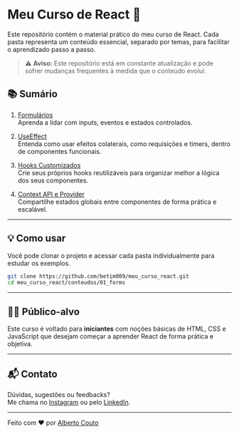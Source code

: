 # Meu Curso de React 🚀

Este repositório contém o material prático do meu curso de React. Cada pasta representa um conteúdo essencial, separado por temas, para facilitar o aprendizado passo a passo.

> ⚠️ **Aviso:** Este repositório está em constante atualização e pode sofrer mudanças frequentes à medida que o conteúdo evolui.

## 📚 Sumário

1. [Formulários](https://github.com/betim009/meu_curso_react/tree/main/conteudos/01_forms)  
   Aprenda a lidar com inputs, eventos e estados controlados.

2. [UseEffect](https://github.com/betim009/meu_curso_react/tree/main/conteudos/02_useEffects)  
   Entenda como usar efeitos colaterais, como requisições e timers, dentro de componentes funcionais.

3. [Hooks Customizados](https://github.com/betim009/meu_curso_react/tree/main/conteudos/03_customHooks)  
   Crie seus próprios hooks reutilizáveis para organizar melhor a lógica dos seus componentes.

4. [Context API e Provider](https://github.com/betim009/meu_curso_react/tree/main/conteudos/04_contextProvider)  
   Compartilhe estados globais entre componentes de forma prática e escalável.

---

## 💡 Como usar

Você pode clonar o projeto e acessar cada pasta individualmente para estudar os exemplos.

```bash
git clone https://github.com/betim009/meu_curso_react.git
cd meu_curso_react/conteudos/01_forms
```

---

## 🧑‍🏫 Público-alvo

Este curso é voltado para **iniciantes** com noções básicas de HTML, CSS e JavaScript que desejam começar a aprender React de forma prática e objetiva.

---

## 📬 Contato

Dúvidas, sugestões ou feedbacks?  
Me chama no [Instagram](https://instagram.com/albertofernandescouto) ou pelo [LinkedIn](https://www.linkedin.com/in/albertocouto).

---

Feito com ❤️ por [Alberto Couto](https://github.com/betim009)